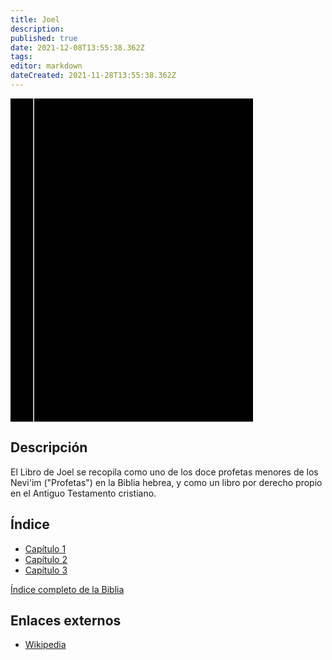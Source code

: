 ```yaml
---
title: Joel
description: 
published: true
date: 2021-12-08T13:55:38.362Z
tags: 
editor: markdown
dateCreated: 2021-11-28T13:55:38.362Z
---
```


<div class="urantiapedia-book-front urantiapedia-book-bible">
<svg xmlns="http://www.w3.org/2000/svg"
	width="102.6mm" height="136.8mm"
	viewBox="0 0 102.6 136.8" version="1.1">
	<g transform="translate(-7,-5)">
		<rect width="9.6" height="136.8" x="7" y="5" />
		<rect width="96.9" height="136.8" x="17" y="5" />
		<text style="font-size:5px" x="61" y="22">LA BIBLIA</text>
		<text style="font-size:4px" x="61" y="125">Biblia Reina Valera, 1960</text>
		<text style="font-size:9px" x="61" y="60">Joel</text>
	</g>
</svg>
</div>

## Descripción


El Libro de Joel se recopila como uno de los doce profetas menores de los Nevi'im ("Profetas") en la Biblia hebrea, y como un libro por derecho propio en el Antiguo Testamento cristiano. 

## Índice

- [Capítulo 1](/es/Bible/Joel/1)
- [Capítulo 2](/es/Bible/Joel/2)
- [Capítulo 3](/es/Bible/Joel/3)


[Índice completo de la Biblia](/es/index/bible)


## Enlaces externos

- [Wikipedia](https://en.wikipedia.org/wiki/Book_of_Joel)